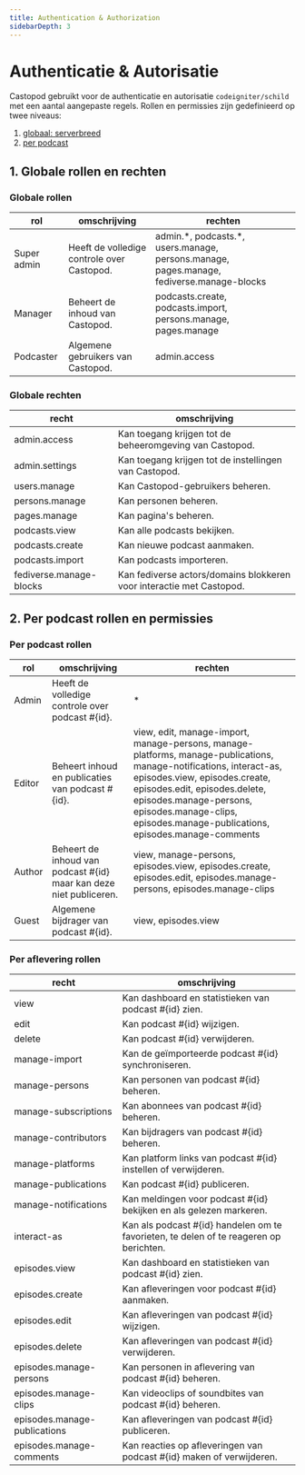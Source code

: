 ```yaml
---
title: Authentication & Authorization
sidebarDepth: 3
---
```


# Authenticatie & Autorisatie

Castopod gebruikt voor de authenticatie en autorisatie `codeigniter/schild` met
een aantal aangepaste regels. Rollen en permissies zijn gedefinieerd op twee
niveaus:

1. [globaal: serverbreed](#1-instance-wide-roles-and-permissions)
2. [per podcast](#2-per-podcast-roles-and-permissions)

## 1. Globale rollen en rechten

### Globale rollen

<!-- AUTH-INSTANCE-ROLES-LIST:START - Do not remove or modify this section -->

| rol         | omschrijving                               | rechten                                                                                    |
| ----------- | ------------------------------------------ | ------------------------------------------------------------------------------------------ |
| Super admin | Heeft de volledige controle over Castopod. | admin.\*, podcasts.\*, users.manage, persons.manage, pages.manage, fediverse.manage-blocks |
| Manager     | Beheert de inhoud van Castopod.            | podcasts.create, podcasts.import, persons.manage, pages.manage                             |
| Podcaster   | Algemene gebruikers van Castopod.          | admin.access                                                                               |

<!-- AUTH-INSTANCE-ROLES-LIST:END -->

### Globale rechten

<!-- AUTH-INSTANCE-PERMISSIONS-LIST:START - Do not remove or modify this section -->

| recht                   | omschrijving                                                         |
| ----------------------- | -------------------------------------------------------------------- |
| admin.access            | Kan toegang krijgen tot de beheeromgeving van Castopod.              |
| admin.settings          | Kan toegang krijgen tot de instellingen van Castopod.                |
| users.manage            | Kan Castopod-gebruikers beheren.                                     |
| persons.manage          | Kan personen beheren.                                                |
| pages.manage            | Kan pagina's beheren.                                                |
| podcasts.view           | Kan alle podcasts bekijken.                                          |
| podcasts.create         | Kan nieuwe podcast aanmaken.                                         |
| podcasts.import         | Kan podcasts importeren.                                             |
| fediverse.manage-blocks | Kan fediverse actors/domains blokkeren voor interactie met Castopod. |

<!-- AUTH-INSTANCE-PERMISSIONS-LIST:END -->

## 2. Per podcast rollen en permissies

### Per podcast rollen

<!-- AUTH-PODCAST-ROLES-LIST:START - Do not remove or modify this section -->

| rol    | omschrijving                                                       | rechten                                                                                                                                                                                                                                                                                     |
| ------ | ------------------------------------------------------------------ | ------------------------------------------------------------------------------------------------------------------------------------------------------------------------------------------------------------------------------------------------------------------------------------------- |
| Admin  | Heeft de volledige controle over podcast #{id}.                    | \*                                                                                                                                                                                                                                                                                          |
| Editor | Beheert inhoud en publicaties van podcast #{id}.                   | view, edit, manage-import, manage-persons, manage-platforms, manage-publications, manage-notifications, interact-as, episodes.view, episodes.create, episodes.edit, episodes.delete, episodes.manage-persons, episodes.manage-clips, episodes.manage-publications, episodes.manage-comments |
| Author | Beheert de inhoud van podcast #{id} maar kan deze niet publiceren. | view, manage-persons, episodes.view, episodes.create, episodes.edit, episodes.manage-persons, episodes.manage-clips                                                                                                                                                                         |
| Guest  | Algemene bijdrager van podcast #{id}.                              | view, episodes.view                                                                                                                                                                                                                                                                         |

<!-- AUTH-PODCAST-ROLES-LIST:END -->

### Per aflevering rollen

<!-- AUTH-PODCAST-PERMISSIONS-LIST:START - Do not remove or modify this section -->

| recht                        | omschrijving                                                                           |
| ---------------------------- | -------------------------------------------------------------------------------------- |
| view                         | Kan dashboard en statistieken van podcast #{id} zien.                                  |
| edit                         | Kan podcast #{id} wijzigen.                                                            |
| delete                       | Kan podcast #{id} verwijderen.                                                         |
| manage-import                | Kan de geïmporteerde podcast #{id} synchroniseren.                                     |
| manage-persons               | Kan personen van podcast #{id} beheren.                                                |
| manage-subscriptions         | Kan abonnees van podcast #{id} beheren.                                                |
| manage-contributors          | Kan bijdragers van podcast #{id} beheren.                                              |
| manage-platforms             | Kan platform links van podcast #{id} instellen of verwijderen.                         |
| manage-publications          | Kan podcast #{id} publiceren.                                                          |
| manage-notifications         | Kan meldingen voor podcast #{id} bekijken en als gelezen markeren.                     |
| interact-as                  | Kan als podcast #{id} handelen om te favorieten, te delen of te reageren op berichten. |
| episodes.view                | Kan dashboard en statistieken van podcast #{id} zien.                                  |
| episodes.create              | Kan afleveringen voor podcast #{id} aanmaken.                                          |
| episodes.edit                | Kan afleveringen van podcast #{id} wijzigen.                                           |
| episodes.delete              | Kan afleveringen van podcast #{id} verwijderen.                                        |
| episodes.manage-persons      | Kan personen in aflevering van podcast #{id} beheren.                                  |
| episodes.manage-clips        | Kan videoclips of soundbites van podcast #{id} beheren.                                |
| episodes.manage-publications | Kan afleveringen van podcast #{id} publiceren.                                         |
| episodes.manage-comments     | Kan reacties op afleveringen van podcast #{id} maken of verwijderen.                   |

<!-- AUTH-PODCAST-PERMISSIONS-LIST:END -->
